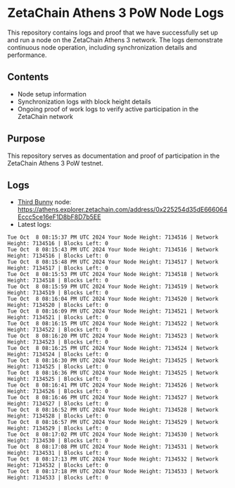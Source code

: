# ZetaChain Athens 3 PoW Node Logs
This repository contains logs and proof that we have successfully set up and run a node on the ZetaChain Athens 3 network. The logs demonstrate continuous node operation, including synchronization details and performance.

## Contents
- Node setup information
- Synchronization logs with block height details
- Ongoing proof of work logs to verify active participation in the ZetaChain network

## Purpose
This repository serves as documentation and proof of participation in the ZetaChain Athens 3 PoW testnet.

## Logs

- [Third Bunny](https://thirdbunny.xyz/) node: https://athens.explorer.zetachain.com/address/0x225254d35dE666064Eccc5ce16eF1D8bF8D7b5EE
- Latest logs:
```
Tue Oct  8 08:15:37 PM UTC 2024 Your Node Height: 7134516 | Network Height: 7134516 | Blocks Left: 0
Tue Oct  8 08:15:43 PM UTC 2024 Your Node Height: 7134516 | Network Height: 7134516 | Blocks Left: 0
Tue Oct  8 08:15:48 PM UTC 2024 Your Node Height: 7134517 | Network Height: 7134517 | Blocks Left: 0
Tue Oct  8 08:15:53 PM UTC 2024 Your Node Height: 7134518 | Network Height: 7134518 | Blocks Left: 0
Tue Oct  8 08:15:59 PM UTC 2024 Your Node Height: 7134519 | Network Height: 7134519 | Blocks Left: 0
Tue Oct  8 08:16:04 PM UTC 2024 Your Node Height: 7134520 | Network Height: 7134520 | Blocks Left: 0
Tue Oct  8 08:16:09 PM UTC 2024 Your Node Height: 7134521 | Network Height: 7134521 | Blocks Left: 0
Tue Oct  8 08:16:15 PM UTC 2024 Your Node Height: 7134522 | Network Height: 7134522 | Blocks Left: 0
Tue Oct  8 08:16:20 PM UTC 2024 Your Node Height: 7134523 | Network Height: 7134523 | Blocks Left: 0
Tue Oct  8 08:16:25 PM UTC 2024 Your Node Height: 7134524 | Network Height: 7134524 | Blocks Left: 0
Tue Oct  8 08:16:30 PM UTC 2024 Your Node Height: 7134525 | Network Height: 7134525 | Blocks Left: 0
Tue Oct  8 08:16:36 PM UTC 2024 Your Node Height: 7134525 | Network Height: 7134525 | Blocks Left: 0
Tue Oct  8 08:16:41 PM UTC 2024 Your Node Height: 7134526 | Network Height: 7134526 | Blocks Left: 0
Tue Oct  8 08:16:46 PM UTC 2024 Your Node Height: 7134527 | Network Height: 7134527 | Blocks Left: 0
Tue Oct  8 08:16:52 PM UTC 2024 Your Node Height: 7134528 | Network Height: 7134528 | Blocks Left: 0
Tue Oct  8 08:16:57 PM UTC 2024 Your Node Height: 7134529 | Network Height: 7134529 | Blocks Left: 0
Tue Oct  8 08:17:02 PM UTC 2024 Your Node Height: 7134530 | Network Height: 7134530 | Blocks Left: 0
Tue Oct  8 08:17:08 PM UTC 2024 Your Node Height: 7134531 | Network Height: 7134531 | Blocks Left: 0
Tue Oct  8 08:17:13 PM UTC 2024 Your Node Height: 7134532 | Network Height: 7134532 | Blocks Left: 0
Tue Oct  8 08:17:18 PM UTC 2024 Your Node Height: 7134533 | Network Height: 7134533 | Blocks Left: 0
```
